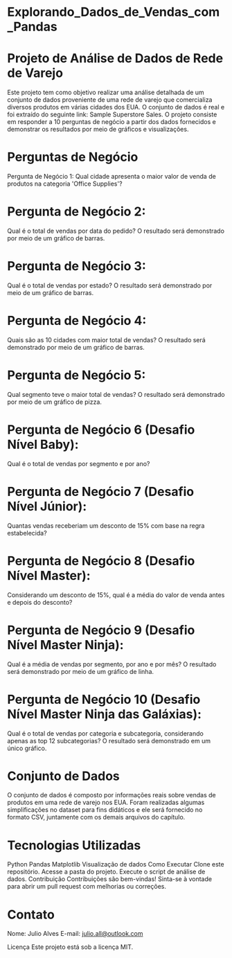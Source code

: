 # Explorando_Dados_de_Vendas_com_Pandas

# Projeto de Análise de Dados de Rede de Varejo
Este projeto tem como objetivo realizar uma análise detalhada de um conjunto de dados proveniente de uma rede de varejo que comercializa diversos produtos em várias cidades dos EUA. O conjunto de dados é real e foi extraído do seguinte link: Sample Superstore Sales. O projeto consiste em responder a 10 perguntas de negócio a partir dos dados fornecidos e demonstrar os resultados por meio de gráficos e visualizações.

# Perguntas de Negócio
Pergunta de Negócio 1:
Qual cidade apresenta o maior valor de venda de produtos na categoria 'Office Supplies'?

# Pergunta de Negócio 2:
Qual é o total de vendas por data do pedido? O resultado será demonstrado por meio de um gráfico de barras.

# Pergunta de Negócio 3:
Qual é o total de vendas por estado? O resultado será demonstrado por meio de um gráfico de barras.

# Pergunta de Negócio 4:
Quais são as 10 cidades com maior total de vendas? O resultado será demonstrado por meio de um gráfico de barras.

# Pergunta de Negócio 5:
Qual segmento teve o maior total de vendas? O resultado será demonstrado por meio de um gráfico de pizza.

# Pergunta de Negócio 6 (Desafio Nível Baby):
Qual é o total de vendas por segmento e por ano?

# Pergunta de Negócio 7 (Desafio Nível Júnior):
Quantas vendas receberiam um desconto de 15% com base na regra estabelecida?

# Pergunta de Negócio 8 (Desafio Nível Master):
Considerando um desconto de 15%, qual é a média do valor de venda antes e depois do desconto?

# Pergunta de Negócio 9 (Desafio Nível Master Ninja):
Qual é a média de vendas por segmento, por ano e por mês? O resultado será demonstrado por meio de um gráfico de linha.

# Pergunta de Negócio 10 (Desafio Nível Master Ninja das Galáxias):
Qual é o total de vendas por categoria e subcategoria, considerando apenas as top 12 subcategorias? O resultado será demonstrado em um único gráfico.

# Conjunto de Dados
O conjunto de dados é composto por informações reais sobre vendas de produtos em uma rede de varejo nos EUA. Foram realizadas algumas simplificações no dataset para fins didáticos e ele será fornecido no formato CSV, juntamente com os demais arquivos do capítulo.

# Tecnologias Utilizadas
Python
Pandas
Matplotlib
Visualização de dados
Como Executar
Clone este repositório.
Acesse a pasta do projeto.
Execute o script de análise de dados.
Contribuição
Contribuições são bem-vindas! Sinta-se à vontade para abrir um pull request com melhorias ou correções.

# Contato
Nome: Julio Alves
E-mail: julio.all@outlook.com


Licença
Este projeto está sob a licença MIT.
